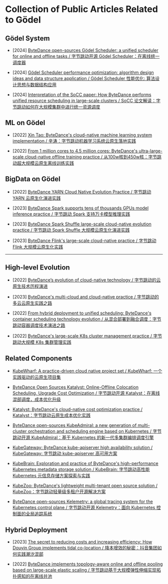 # Collection of Public Articles Related to Gödel

## Gödel System

-   [2024] [ByteDance open-sources Gödel Scheduler: a unified scheduler for online and offline tasks / 字节跳动开源 Gödel Scheduler：在离线统一调度器](https://mp.weixin.qq.com/s/771IUzZTC-fqBahC6RoeRA)

-   [2024] [Gödel Scheduler performance optimization: algorithm design ideas and data structure application / Gödel Scheduler 性能优化: 算法设计思想与数据结构应用](https://mp.weixin.qq.com/s/xEYR_vC9LDaka9-EwalqcA)

-   [2024] [Interpretation of the SoCC paper: How ByteDance performs unified resource scheduling in large-scale clusters / SoCC 论文解读：字节跳动如何在大规模集群中进行统一资源调度](https://mp.weixin.qq.com/s/1nLD3QykR1eLuV9umyOCYg)



## ML on Gödel

-   [2022] [Xin Tao: ByteDance's cloud-native machine learning system implementation / 辛涛：字节跳动机器学习系统云原生落地实践](https://mp.weixin.qq.com/s/D1qcC-bjlo2m3OwQ70lmRA)

-   [2022] [From 1 million cores to 4.5 million cores: ByteDance's ultra-large-scale cloud-native offline training practice / 从100w核到450w核：字节跳动超大规模云原生离线训练实践](https://mp.weixin.qq.com/s/uGBy-WpdjTMUy-7MQAZiww)



## BigData on Gödel

-   [2022] [ByteDance YARN Cloud Native Evolution Practice / 字节跳动 YARN 云原生化演进实践](https://mp.weixin.qq.com/s/a6P1ZrIoy6xlHrTG2-GNKQ)

-   [2023] [ByteDance Spark supports tens of thousands GPUs model inference practice / 字节跳动 Spark 支持万卡模型推理实践](https://mp.weixin.qq.com/s/57c9AlA34b-ofLmA8eZdxg)

-   [2023] [ByteDance Spark Shuffle large-scale cloud-native evolution practice / 字节跳动 Spark Shuffle 大规模云原生化演进实践](https://mp.weixin.qq.com/s/ohubEgwFpyzVYboY-0dX5A)

-   [2023] [ByteDance Flink's large-scale cloud-native practice / 字节跳动 Flink 大规模云原生化实践](https://mp.weixin.qq.com/s/a0w4NMcpetigk58YhANS6Q)



---

## High-level Evolution

-   [2022] [ByteDance’s evolution of cloud-native technology / 字节跳动的云原生技术历程演进](https://mp.weixin.qq.com/s/YM77RAZhkLiqZ3rqg3uXHA)

-   [2023] [ByteDance's multi-cloud and cloud-native practice / 字节跳动的多云云原生实践之路](https://mp.weixin.qq.com/s/rBys9jxNyArpZ_d2ah1E1A)
-   [2022] [From hybrid deployment to unified scheduling: ByteDance's container scheduling technology evolution / 从混合部署到融合调度：字节跳动容器调度技术演进之路](https://mp.weixin.qq.com/s/AKt-RQjFwDRD7tGBnrqkSQ)
-   [2022] [ByteDance's large-scale K8s cluster management practice / 字节跳动大规模 K8s 集群管理实践](https://mp.weixin.qq.com/s/suVOO9cdWsoHW6_foGbbhw)



##  Related Components

-   [KubeWharf: A practice-driven cloud native project set / KubeWharf: 一个实践驱动的云原生项目集](https://mp.weixin.qq.com/s/C2LP0Owqo1jSBKeNAVqsvw)

-   [ByteDance Open Sources Katalyst: Online-Offline Colocation Scheduling, Upgrade Cost Optimization / 字节跳动开源 Katalyst：在离线混部调度，成本优化升级](https://mp.weixin.qq.com/s/A5_1h3RLmDNazmAddbhYaA)

-   [Katalyst: ByteDance's cloud-native cost optimization practice / Katalyst：字节跳动云原生成本优化实践](https://mp.weixin.qq.com/s/d4R2mIzkd-7FIcNKK5S6LQ)

-   [ByteDance open-sources KubeAdmiral: a new generation of multi-cluster orchestration and scheduling engine based on Kubernetes / 字节跳动开源 KubeAdmiral：基于 Kubernetes 的新一代多集群编排调度引擎](https://mp.weixin.qq.com/s/aS18urPF8UB4K2I_9ECbHg)

-   [KubeGateway: ByteDance kube-apiserver high availability solution / KubeGateway: 字节跳动 kube-apiserver 高可用方案](https://mp.weixin.qq.com/s/sDxkXPmgtCknwtnwvg2EMw)

-   [KubeBrain: Exploration and practice of ByteDance's high-performance Kubernetes metadata storage solution / KubeBrain: 字节跳动高性能 Kubernetes 元信息存储方案探索与实践 ](https://mp.weixin.qq.com/s/lxukeguHP1l0BGKbAa89_Q)

-   [KubeZoo: ByteDance's lightweight multi-tenant open source solution / KubeZoo：字节跳动轻量级多租户开源解决方案](https://mp.weixin.qq.com/s/SUNuvFz4HBmFk-XDN0mINg)

-   [ByteDance open-sources Kelemetry: a global tracing system for the Kubernetes control plane / 字节跳动开源 Kelemetry：面向 Kubernetes 控制面的全局追踪系统](https://mp.weixin.qq.com/s/U-P9tZhX4rT5wTaSnqfoZg)



## Hybrid Deployment

-   [2023] [The secret to reducing costs and increasing efficiency: How Douyin Group implements tidal co-location / 降本增效的秘密：抖音集团如何实践潮汐混部](https://mp.weixin.qq.com/s/dRqge-_BnbK1WsmXo6OuBw)

-   [2022] [ByteDance implements topology-aware online and offline pooling based on large-scale elastic scaling / 字节跳动基于大规模弹性伸缩实现拓扑感知的在离线并池](https://mp.weixin.qq.com/s/CQJmH_er9pmh8Bm9Joh_Vg)

